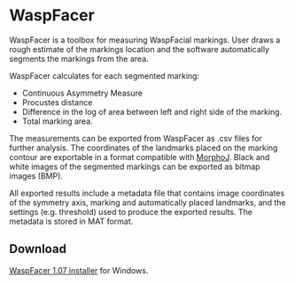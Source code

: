 # WaspFacer

WaspFacer is a toolbox for measuring WaspFacial markings. User draws a rough estimate of the markings location and the software automatically segments the markings from the area.

WaspFacer calculates for each segmented marking:
- Continuous Asymmetry Measure
- Procustes distance
- Difference in the log of area between left and right side of the marking.
- Total marking area.

The measurements can be exported from WaspFacer as .csv files for further analysis. The coordinates of the landmarks placed on the marking contour are exportable in a format compatible with [MorphoJ](http://www.flywings.org.uk/morphoj_page.htm). Black and white images of the segmented markings can be exported as bitmap images (BMP). 

All exported results include a metadata file that contains image coordinates of the symmetry axis, marking and automatically placed landmarks, and the settings (e.g. threshold) used to produce the exported results. The metadata is stored in MAT format.

## Download
[WaspFacer 1.07 installer](https://studentuef-my.sharepoint.com/:u:/g/personal/ciszek_uef_fi/EbaO-mbP5LFEv2ycxx8bctYBo0Z2ygoN0JV4XEUt2-n0kg?e=TcVMbj) for Windows.
